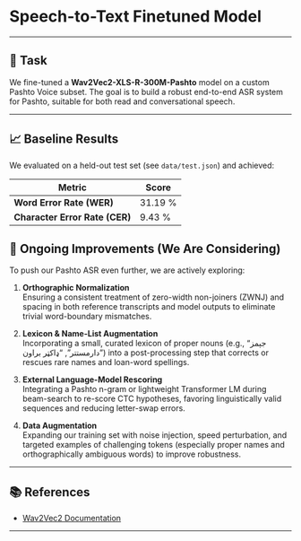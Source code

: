 # Speech-to-Text Finetuned Model



---

## 🎯 Task

We fine-tuned a **Wav2Vec2-XLS-R-300M-Pashto** model on a custom Pashto Voice subset. The goal is to build a robust end-to-end ASR system for Pashto, suitable for both read and conversational speech.

---

## 📈 Baseline Results

We evaluated on a held-out test set (see `data/test.json`) and achieved:

| Metric                       | Score           |
|------------------------------|-----------------|
| **Word Error Rate (WER)**    | 31.19 %         |
| **Character Error Rate (CER)** | 9.43 %         |



## 🚀 Ongoing Improvements (We Are Considering)

To push our Pashto ASR even further, we are actively exploring:

1. **Orthographic Normalization**  
   Ensuring a consistent treatment of zero-width non-joiners (ZWNJ) and spacing in both reference transcripts and model outputs to eliminate trivial word-boundary mismatches.

2. **Lexicon & Name-List Augmentation**  
   Incorporating a small, curated lexicon of proper nouns (e.g., “جېمز دارمستتر”, “ډاکټر براون”) into a post-processing step that corrects or rescues rare names and loan-word spellings.

3. **External Language-Model Rescoring**  
   Integrating a Pashto n-gram or lightweight Transformer LM during beam-search to re-score CTC hypotheses, favoring linguistically valid sequences and reducing letter-swap errors.

4. **Data Augmentation**  
   Expanding our training set with noise injection, speed perturbation, and targeted examples of challenging tokens (especially proper names and orthographically ambiguous words) to improve robustness.


---

## 📚 References

- [Wav2Vec2 Documentation](https://huggingface.co/docs/transformers/model_doc/wav2vec2)  
---
